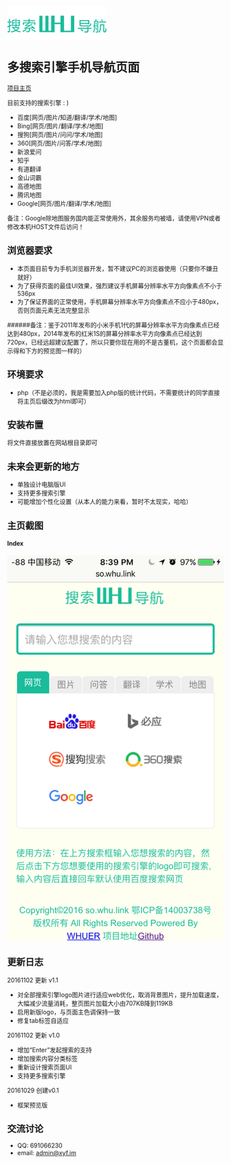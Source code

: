 ![so_whu_logo](/img/logo.png)

多搜索引擎手机导航页面
=========================

[项目主页](http://so.whu.link)

目前支持的搜索引擎 : )

- 百度[网页/图片/知道/翻译/学术/地图]
- Bing[网页/图片/翻译/学术/地图]
- 搜狗[网页/图片/问问/学术/地图]
- 360[网页/图片/问答/学术/地图]
- 新浪爱问
- 知乎
- 有道翻译
- 金山词霸
- 高德地图
- 腾讯地图
- Google[网页/图片/翻译/学术/地图]

备注：Google除地图服务国内能正常使用外，其余服务均被墙，请使用VPN或者修改本机HOST文件后访问！

浏览器要求
------------
- 本页面目前专为手机浏览器开发，暂不建议PC的浏览器使用（只要你不嫌丑就好）
- 为了获得页面的最佳UI效果，强烈建议手机屏幕分辨率水平方向像素点不小于536px
- 为了保证界面的正常使用，手机屏幕分辨率水平方向像素点不应小于480px，否则页面元素无法完整显示

######备注：鉴于2011年发布的小米手机1代的屏幕分辨率水平方向像素点已经达到480px，2014年发布的红米1S的屏幕分辨率水平方向像素点已经达到720px，已经远超建议配置了，所以只要你现在用的不是古董机，这个页面都会显示得和下方的预览图一样的）

环境要求
------------
- php（不是必须的，我是需要加入php版的统计代码，不需要统计的同学直接将主页后缀改为html即可）

安装布置
------------
将文件直接放置在网站根目录即可

未来会更新的地方
----------
- 单独设计电脑版UI
- 支持更多搜索引擎
- 可能增加个性化设置（从本人的能力来看，暂时不太现实，哈哈）

主页截图
-----------
#### Index
![Index](/img/s1.png)

更新日志
-----------
20161102 更新 v1.1
- 对全部搜索引擎logo图片进行适应web优化，取消背景图片，提升加载速度，大幅减少流量消耗，整页图片加载大小由707KB降到119KB
- 启用新版logo，与页面主色调保持一致
- 修复tab标签自适应

20161102 更新 v1.0
- 增加“Enter”发起搜索的支持 
- 增加搜索内容分类标签 
- 重新设计搜索页面UI
- 支持更多搜索引擎

20161029 创建v0.1
- 框架预览版

交流讨论
----------
- QQ: 691066230
- email: admin@xyf.im
